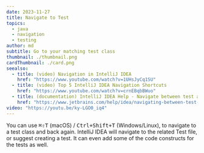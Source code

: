 ```yaml
---
date: 2023-11-27
title: Navigate to Test
topics:
  - java
  - navigation
  - testing
author: md
subtitle: Go to your matching test class
thumbnail: ./thumbnail.png
cardThumbnail: ./card.png
seealso:
  - title: (video) Navigation in IntelliJ IDEA
    href: "https://www.youtube.com/watch?v=1UHsJyCq1SU"
  - title: (video) Top 5 IntelliJ IDEA Navigation Shortcuts
    href: "https://www.youtube.com/watch?v=crnEBqbBWuo"
  - title: (documentation) IntelliJ IDEA Help - Navigate between test and test subject
    href: "https://www.jetbrains.com/help/idea/navigating-between-test-and-test-subject.html"
video: "https://youtu.be/ky-LGO0_iq4"
---
```


You can use <kbd>⌘⇧T</kbd> (macOS) / <kbd>Ctrl+Shift+T</kbd> (Windows/Linux), to navigate to a test class and back again. IntelliJ IDEA will navigate to the related Test file, or suggest creating a test. It can even add some of the code constructs for the tests as well.
